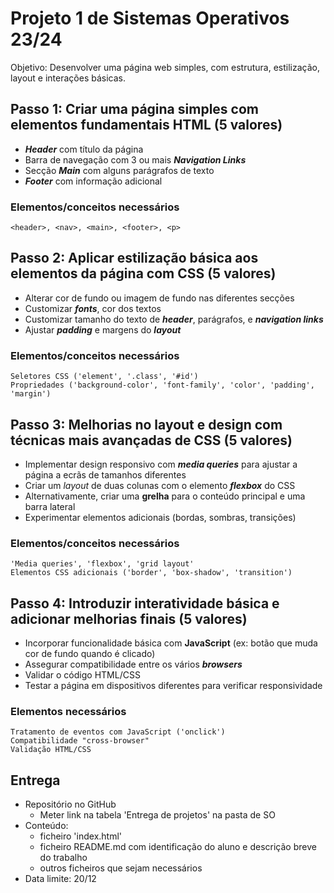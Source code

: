 # Projeto 1 de Sistemas Operativos 23/24

Objetivo: Desenvolver uma página web simples, com estrutura, estilização, layout e interações básicas.

## Passo 1: Criar uma página simples com elementos fundamentais HTML (5 valores)

- ***Header*** com título da página
- Barra de navegação com 3 ou mais ***Navigation Links***
- Secção ***Main*** com alguns parágrafos de texto
- ***Footer*** com informação adicional

### Elementos/conceitos necessários

    <header>, <nav>, <main>, <footer>, <p>

## Passo 2: Aplicar estilização básica aos elementos da página com CSS (5 valores)

- Alterar cor de fundo ou imagem de fundo nas diferentes secções
- Customizar ***fonts***, cor dos textos
- Customizar tamanho do texto de ***header***, parágrafos, e ***navigation links***
- Ajustar ***padding*** e margens do ***layout***

### Elementos/conceitos necessários

    Seletores CSS ('element', '.class', '#id')
    Propriedades ('background-color', 'font-family', 'color', 'padding', 'margin')

## Passo 3: Melhorias no layout e design com técnicas mais avançadas de CSS (5 valores)

- Implementar design responsivo com ***media queries*** para ajustar a página a ecrãs de tamanhos diferentes
- Criar um *layout* de duas colunas com o elemento ***flexbox*** do CSS
- Alternativamente, criar uma **grelha** para o conteúdo principal e uma barra lateral
- Experimentar elementos adicionais (bordas, sombras, transições)

### Elementos/conceitos necessários

    'Media queries', 'flexbox', 'grid layout'
    Elementos CSS adicionais ('border', 'box-shadow', 'transition')

## Passo 4: Introduzir interatividade básica e adicionar melhorias finais (5 valores)

- Incorporar funcionalidade básica com **JavaScript** (ex: botão que muda cor de fundo quando é clicado)
- Assegurar compatibilidade entre os vários ***browsers***
- Validar o código HTML/CSS
- Testar a página em dispositivos diferentes para verificar responsividade

### Elementos necessários

    Tratamento de eventos com JavaScript ('onclick')
    Compatibilidade "cross-browser"
    Validação HTML/CSS

## Entrega

- Repositório no GitHub
  - Meter link na tabela 'Entrega de projetos' na pasta de SO
- Conteúdo:
  - ficheiro 'index.html'
  - ficheiro README.md com identificação do aluno e descrição breve do trabalho
  - outros ficheiros que sejam necessários
- Data limite: 20/12

